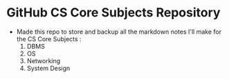 # GitHub CS Core Subjects Repository 

- Made this repo to store and backup all the markdown notes I'll make for the CS Core Subjects : 
    1. DBMS
    2. OS
    3. Networking 
    4. System Design
